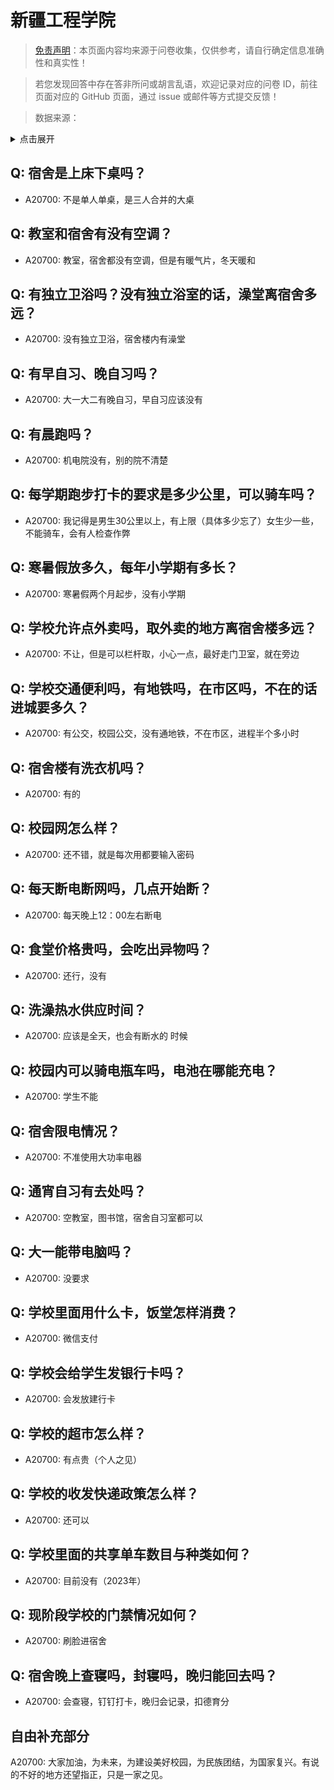 # 新疆工程学院

> [免责声明](https://colleges.chat/#_3)：本页面内容均来源于问卷收集，仅供参考，请自行确定信息准确性和真实性！

> 若您发现回答中存在答非所问或胡言乱语，欢迎记录对应的问卷 ID，前往页面对应的 GitHub 页面，通过 issue 或邮件等方式提交反馈！

> 数据来源：

<details><summary>点击展开</summary>
<ul>
<li>A20700: 匿名 (2023 年 07 月)</li>
</ul>
</details>

## Q: 宿舍是上床下桌吗？

- A20700: 不是单人单桌，是三人合并的大桌

## Q: 教室和宿舍有没有空调？

- A20700: 教室，宿舍都没有空调，但是有暖气片，冬天暖和

## Q: 有独立卫浴吗？没有独立浴室的话，澡堂离宿舍多远？

- A20700: 没有独立卫浴，宿舍楼内有澡堂

## Q: 有早自习、晚自习吗？

- A20700: 大一大二有晚自习，早自习应该没有

## Q: 有晨跑吗？

- A20700: 机电院没有，别的院不清楚

## Q: 每学期跑步打卡的要求是多少公里，可以骑车吗？

- A20700: 我记得是男生30公里以上，有上限（具体多少忘了）女生少一些，不能骑车，会有人检查作弊

## Q: 寒暑假放多久，每年小学期有多长？

- A20700: 寒暑假两个月起步，没有小学期

## Q: 学校允许点外卖吗，取外卖的地方离宿舍楼多远？

- A20700: 不让，但是可以栏杆取，小心一点，最好走门卫室，就在旁边

## Q: 学校交通便利吗，有地铁吗，在市区吗，不在的话进城要多久？

- A20700: 有公交，校园公交，没有通地铁，不在市区，进程半个多小时

## Q: 宿舍楼有洗衣机吗？

- A20700: 有的

## Q: 校园网怎么样？

- A20700: 还不错，就是每次用都要输入密码

## Q: 每天断电断网吗，几点开始断？

- A20700: 每天晚上12：00左右断电

## Q: 食堂价格贵吗，会吃出异物吗？

- A20700: 还行，没有

## Q: 洗澡热水供应时间？

- A20700: 应该是全天，也会有断水的 时候

## Q: 校园内可以骑电瓶车吗，电池在哪能充电？

- A20700: 学生不能

## Q: 宿舍限电情况？

- A20700: 不准使用大功率电器

## Q: 通宵自习有去处吗？

- A20700: 空教室，图书馆，宿舍自习室都可以

## Q: 大一能带电脑吗？

- A20700: 没要求

## Q: 学校里面用什么卡，饭堂怎样消费？

- A20700: 微信支付

## Q: 学校会给学生发银行卡吗？

- A20700: 会发放建行卡

## Q: 学校的超市怎么样？

- A20700: 有点贵（个人之见）

## Q: 学校的收发快递政策怎么样？

- A20700: 还可以

## Q: 学校里面的共享单车数目与种类如何？

- A20700: 目前没有（2023年）

## Q: 现阶段学校的门禁情况如何？

- A20700: 刷脸进宿舍

## Q: 宿舍晚上查寝吗，封寝吗，晚归能回去吗？

- A20700: 会查寝，钉钉打卡，晚归会记录，扣德育分

## 自由补充部分

A20700: 大家加油，为未来，为建设美好校园，为民族团结，为国家复兴。有说的不好的地方还望指正，只是一家之见。
